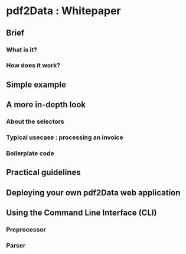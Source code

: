 # pdf2Data : Whitepaper

## Brief

### What is it?

### How does it work?

## Simple example

## A more in-depth look

### About the selectors

### Typical usecase : processing an invoice

### Boilerplate code

## Practical guidelines

## Deploying your own pdf2Data web application

## Using the Command Line Interface (CLI)

### Preprocessor

### Parser